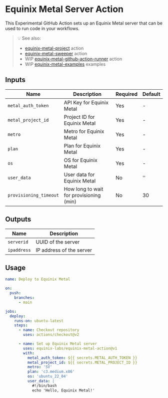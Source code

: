 # Equinix Metal Server Action

This Experimental GitHub Action sets up an Equinix Metal server that can be used to run code in your workflows.

> :bulb: See also:
> - [equinix-metal-project](https://github.com/equinix-labs/metal-project-action) action
> - [equinix-metal-sweeper](https://github.com/equinix-labs/metal-sweeper-action) action
> - WIP [equinix-metal-github-action-runner](https://github.com/equinix-labs/metal-actions-example) action
> - WIP [equinix-metal-examples](https://github.com/equinix-labs/metal-actions-example) examples

## Inputs

| Name                  | Description                            | Required | Default |
|-----------------------|----------------------------------------|----------|---------|
| `metal_auth_token`    | API Key for Equinix Metal               | Yes      | -       |
| `metal_project_id`    | Project ID for Equinix Metal            | Yes      | -       |
| `metro`               | Metro for Equinix Metal                 | Yes      | -       |
| `plan`                | Plan for Equinix Metal                  | Yes      | -       |
| `os`                  | OS for Equinix Metal                    | Yes      | -       |
| `user_data`           | User data for Equinix Metal             | No       | ''      |
| `provisioning_timeout`| How long to wait for provisioning (min) | No       | 30      |

## Outputs

| Name          | Description             |
|---------------|-------------------------|
| `serverid`    | UUID of the server      |
| `ipaddress`   | IP address of the server|

## Usage

```yaml
name: Deploy to Equinix Metal

on:
  push:
    branches:
      - main

jobs:
  deploy:
    runs-on: ubuntu-latest
    steps:
      - name: Checkout repository
        uses: actions/checkout@v2

      - name: Set up Equinix Metal server
        uses: equinix-labs/equinix-metal-action@v1
        with:
          metal_auth_token: ${{ secrets.METAL_AUTH_TOKEN }}
          metal_project_id: ${{ secrets.METAL_PROJECT_ID }}
          metro: 'SV'
          plan: 'c3.medium.x86'
          os: 'ubuntu_22_04'
          user_data: |
            #!/bin/bash
            echo 'Hello, Equinix Metal!'
```
